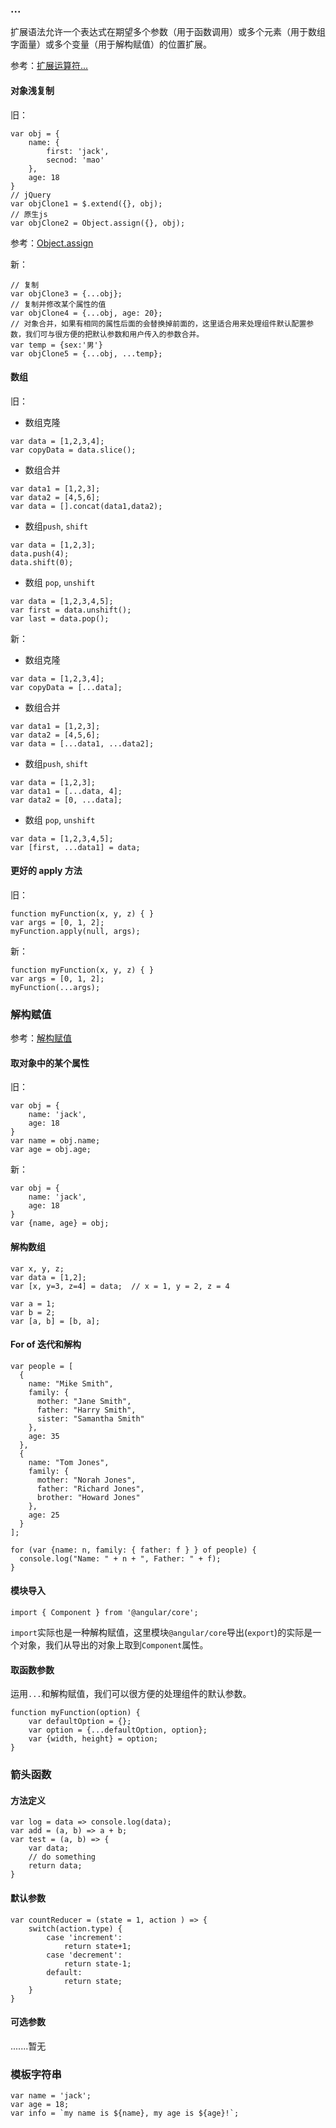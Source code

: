 ### ...
 扩展语法允许一个表达式在期望多个参数（用于函数调用）或多个元素（用于数组字面量）或多个变量（用于解构赋值）的位置扩展。


 参考：[扩展运算符...](https://developer.mozilla.org/zh-CN/docs/Web/JavaScript/Reference/Operators/Spread_operator)

 #### 对象浅复制


 旧：
 ```
 var obj = {
     name: {
         first: 'jack',
         secnod: 'mao'
     },
     age: 18
 }
 // jQuery
 var objClone1 = $.extend({}, obj);
 // 原生js
 var objClone2 = Object.assign({}, obj);
 ```
 参考：[Object.assign](https://developer.mozilla.org/zh-CN/docs/Web/JavaScript/Reference/Global_Objects/Object/assign)


 新：
```
// 复制
var objClone3 = {...obj};
// 复制并修改某个属性的值
var objClone4 = {...obj, age: 20};
// 对象合并，如果有相同的属性后面的会替换掉前面的，这里适合用来处理组件默认配置参数，我们可与很方便的把默认参数和用户传入的参数合并。
var temp = {sex:'男'}
var objClone5 = {...obj, ...temp};
```

#### 数组

旧：
+ 数组克隆
```
var data = [1,2,3,4];
var copyData = data.slice();
```
+ 数组合并
```
var data1 = [1,2,3];
var data2 = [4,5,6];
var data = [].concat(data1,data2);
```
+ 数组`push`, `shift`
```
var data = [1,2,3];
data.push(4);
data.shift(0);
```
+ 数组 `pop`, `unshift`
```
var data = [1,2,3,4,5];
var first = data.unshift();
var last = data.pop();
```

新：
+ 数组克隆
```
var data = [1,2,3,4];
var copyData = [...data];
```
+ 数组合并
```
var data1 = [1,2,3];
var data2 = [4,5,6];
var data = [...data1, ...data2];
```
+ 数组`push`, `shift`
```
var data = [1,2,3];
var data1 = [...data, 4];
var data2 = [0, ...data];
```
+ 数组 `pop`, `unshift`
```
var data = [1,2,3,4,5];
var [first, ...data1] = data;
```

#### 更好的 apply 方法

旧：
```
function myFunction(x, y, z) { }
var args = [0, 1, 2];
myFunction.apply(null, args);
```

新：
```
function myFunction(x, y, z) { }
var args = [0, 1, 2];
myFunction(...args);
```

### 解构赋值

参考：[解构赋值](https://developer.mozilla.org/zh-CN/docs/Web/JavaScript/Reference/Operators/Destructuring_assignment)

#### 取对象中的某个属性
旧：
```
var obj = {
    name: 'jack',
    age: 18
}
var name = obj.name;
var age = obj.age;
```
新：
```
var obj = {
    name: 'jack',
    age: 18
}
var {name, age} = obj;
```

#### 解构数组
```
var x, y, z;
var data = [1,2];
var [x, y=3, z=4] = data;  // x = 1, y = 2, z = 4

var a = 1;
var b = 2;
var [a, b] = [b, a];
```

#### For of 迭代和解构
```
var people = [
  {
    name: "Mike Smith",
    family: {
      mother: "Jane Smith",
      father: "Harry Smith",
      sister: "Samantha Smith"
    },
    age: 35
  },
  {
    name: "Tom Jones",
    family: {
      mother: "Norah Jones",
      father: "Richard Jones",
      brother: "Howard Jones"
    },
    age: 25
  }
];

for (var {name: n, family: { father: f } } of people) {
  console.log("Name: " + n + ", Father: " + f);
}
```

#### 模块导入
```
import { Component } from '@angular/core';
```
`import`实际也是一种解构赋值，这里模块`@angular/core`导出(`export`)的实际是一个对象，我们从导出的对象上取到`Component`属性。

#### 取函数参数
运用`...`和解构赋值，我们可以很方便的处理组件的默认参数。
```
function myFunction(option) {
    var defaultOption = {};
    var option = {...defaultOption, option};
    var {width, height} = option;
}
```

### 箭头函数

#### 方法定义
```
var log = data => console.log(data);
var add = (a, b) => a + b;
var test = (a, b) => {
    var data;
    // do something
    return data;
}
```
#### 默认参数
```
var countReducer = (state = 1, action ) => {
    switch(action.type) {
        case 'increment':
            return state+1;
        case 'decrement':
            return state-1;
        default:
            return state;
    }
}
```
#### 可选参数
.......暂无


### 模板字符串
```
var name = 'jack';
var age = 18;
var info = `my name is ${name}, my age is ${age}!`;
```